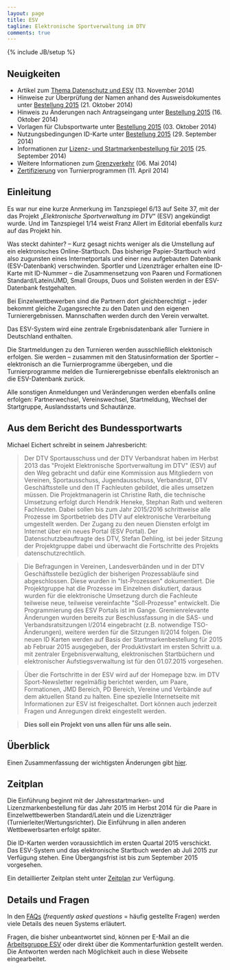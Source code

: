 ```yaml
---
layout: page
title: ESV
tagline: Elektronische Sportverwaltung im DTV
comments: true
---
```

{% include JB/setup %}

## Neuigkeiten ##

* Artikel zum [Thema Datenschutz und ESV](esv/datenschutz.html) (13. November 2014)
* Hinweise zur Überprüfung der Namen anhand des Ausweisdokumentes unter [Bestellung 2015](esv/bestellung2015.html#namensberprfung-mit-hilfe-des-ausweisdokumentes) (21. Oktober 2014)
* Hinweis zu Änderungen nach Antragseingang unter [Bestellung 2015](esv/bestellung2015.html#nderungen-nach-antragserfassung) (16. Oktober 2014)
* Vorlagen für Clubsportwarte unter [Bestellung 2015](esv/bestellung2015.html) (03. Oktober 2014)  
* Nutzungsbedingungen ID-Karte unter [Bestellung 2015](esv/bestellung2015.html) (29. September 2014)  
* Informationen zur [Lizenz- und Startmarkenbestellung für 2015](esv/bestellung2015.html) (25. September 2014)  
* Weitere Informationen zum [Grenzverkehr](esv/faq.html#grenzverkehr) (06. Mai 2014)  
* [Zertifizierung](esv/zertifizierung.html) von Turnierprogrammen (11. April 2014)

## Einleitung ##

Es war nur eine kurze Anmerkung im Tanzspiegel 6/13 auf Seite 37, mit der das Projekt „*Elektronische Sportverwaltung im DTV*“ (ESV) angekündigt wurde. Und im Tanzspiegel 1/14 weist Franz Allert im Editorial ebenfalls kurz auf das Projekt hin. Was steckt dahinter? – Kurz gesagt nichts weniger als die Umstellung auf ein elektronisches Online-Startbuch. Das bisherige Papier-Startbuch wird also zugunsten eines Internetportals und einer neu aufgebauten Datenbank (ESV-Datenbank) verschwinden. Sportler und Lizenzträger erhalten eine ID-Karte mit ID-Nummer – die Zusammensetzung von Paaren und Formationen Standard/Latein/JMD, Small Groups, Duos und Solisten werden in der ESV-Datenbank festgehalten. 
Bei Einzelwettbewerben sind die Partnern dort gleichberechtigt – jeder bekommt gleiche Zugangsrechte zu den Daten und den eigenen Turnierergebnissen. Mannschaften werden durch den Verein verwaltet.Das ESV-System wird eine zentrale Ergebnisdatenbank aller Turniere in Deutschland enthalten.Die Startmeldungen zu den Turnieren werden ausschließlich elektonisch erfolgen. Sie werden – zusammen mit den Statusinformation der Sportler – elektronisch an die Turnierprogramme übergeben, und die Turnierprogramme melden die Turnierergebnisse ebenfalls elektronisch an die ESV-Datenbank zurück.Alle sonstigen Anmeldungen und Veränderungen werden ebenfalls online erfolgen: Partnerwechsel, Vereinswechsel, Startmeldung, Wechsel der Startgruppe, Auslandsstarts und Schautänze.## Aus dem Bericht des Bundessportwarts ##
Michael Eichert schreibt in seinem Jahresbericht:
> Der DTV Sportausschuss und der DTV Verbandsrat haben im Herbst 2013 das "Projekt Elektronische Sportverwaltung im DTV" (ESV) auf den Weg gebracht und dafür eine Kommission aus Mitgliedern von Vereinen, Sportausschuss, Jugendausschuss, Verbandsrat, DTV Geschäftsstelle und den IT Fachleuten gebildet, die alles umsetzen müssen. Die Projektmanagerin ist Christine Rath, die technische Umsetzung erfolgt durch Hendrik Heneke, Stephan Rath und weiteren Fachleuten. Dabei sollen bis zum Jahr 2015/2016 schrittweise alle Prozesse im Sportbetrieb des DTV auf elektronische Verarbeitung umgestellt werden. Der Zugang zu den neuen Diensten erfolgt im Internet über ein neues Portal (ESV Portal). Der Datenschutzbeauftragte des DTV, Stefan Dehling, ist bei jeder Sitzung der Projektgruppe dabei und überwacht die Fortschritte des Projekts datenschutzrechtlich. 
>Die Befragungen in Vereinen, Landesverbänden und in der DTV Geschäftsstelle bezüglich der bisherigen Prozessabläufe sind abgeschlossen. Diese wurden in "Ist-Prozessen" dokumentiert. Die Projektgruppe hat die Prozesse im Einzelnen diskutiert, daraus wurden für die elektronische Umsetzung durch die Fachleute teilweise neue, teilweise vereinfachte "Soll-Prozesse" entwickelt. Die Programmierung des ESV Portals ist im Gange. Gremienrelevante Änderungen wurden bereits zur Beschlussfassung in die SAS- und Verbandsratsitzungen I/2014 eingebracht (z.B. notwendige TSO-Änderungen), weitere werden für die Sitzungen II/2014 folgen. Die neuen ID Karten werden auf Basis der Startmarkenbestellung für 2015 ab Februar 2015 ausgegeben, der Produktivstart im ersten Schritt u.a. mit zentraler Ergebnisverwaltung, elektronischen Startbüchern und elektronischer Aufstiegsverwaltung ist für den 01.07.2015 vorgesehen.

> Über die Fortschritte in der ESV wird auf der Homepage bzw. im DTV Sport-Newsletter regelmäßig berichtet werden, um Paare, Formationen, JMD Bereich, PD Bereich, Vereine und Verbände auf dem aktuellen Stand zu halten. Eine spezielle Internetseite mit Informationen zur ESV ist freigeschaltet. Dort können auch jederzeit Fragen und Anregungen direkt eingestellt werden.

> **Dies soll ein Projekt von uns allen für uns alle sein.**## Überblick ##
Einen Zusammenfassung der wichtigsten Änderungen gibt [hier](esv/aenderungen.html).## Zeitplan ##Die Einführung beginnt mit der Jahresstartmarken- und Lizenzmarkenbestellung für das Jahr 2015 im Herbst 2014 für die Paare in Einzelwettbewerben Standard/Latein und die Lizenzträger (Turnierleiter/Wertungsrichter). Die Einführung in allen anderen Wettbewerbsarten erfolgt später.Die ID-Karten werden voraussichtlich im ersten Quartal 2015 verschickt. Das ESV-System und das elektronische Startbuch werden ab Juli 2015 zur Verfügung stehen. Eine Übergangsfrist ist bis zum September 2015 vorgesehen.
Ein detaillierter Zeitplan steht unter [Zeitplan](esv/zeitplan.html) zur Verfügung.## Details und Fragen ##In den [FAQs](esv/faq.html) (*frequently asked questions* = häufig gestellte Fragen) werden viele Details des neuen Systems erläutert. 
Fragen, die bisher unbeantwortet sind, können per E-Mail an die [Arbeitsgruppe ESV](esv/arbeitsgruppe.html) oder direkt über die Kommentarfunktion gestellt werden. Die Antworten werden nach Möglichkeit auch in diese Webseite eingearbeitet.